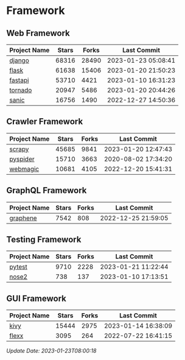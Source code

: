 # Framework

## Web Framework
| Project Name | Stars | Forks | Last Commit |
| ------------ | ----- | ----- | ----------- |
| [django](https://github.com/django/django) | 68316 | 28490 | 2023-01-23 05:08:41 |
| [flask](https://github.com/pallets/flask) | 61638 | 15406 | 2023-01-20 21:50:23 |
| [fastapi](https://github.com/tiangolo/fastapi) | 53710 | 4421 | 2023-01-10 16:31:23 |
| [tornado](https://github.com/tornadoweb/tornado) | 20947 | 5486 | 2023-01-20 20:44:26 |
| [sanic](https://github.com/sanic-org/sanic) | 16756 | 1490 | 2022-12-27 14:50:36 |

## Crawler Framework
| Project Name | Stars | Forks | Last Commit |
| ------------ | ----- | ----- | ----------- |
| [scrapy](https://github.com/scrapy/scrapy) | 45685 | 9841 | 2023-01-20 12:47:43 |
| [pyspider](https://github.com/binux/pyspider) | 15710 | 3663 | 2020-08-02 17:34:20 |
| [webmagic](https://github.com/code4craft/webmagic) | 10681 | 4105 | 2022-12-20 15:41:31 |

## GraphQL Framework
| Project Name | Stars | Forks | Last Commit |
| ------------ | ----- | ----- | ----------- |
| [graphene](https://github.com/graphql-python/graphene) | 7542 | 808 | 2022-12-25 21:59:05 |

## Testing Framework
| Project Name | Stars | Forks | Last Commit |
| ------------ | ----- | ----- | ----------- |
| [pytest](https://github.com/pytest-dev/pytest) | 9710 | 2228 | 2023-01-21 11:22:44 |
| [nose2](https://github.com/nose-devs/nose2) | 738 | 137 | 2023-01-10 17:13:51 |

## GUI Framework
| Project Name | Stars | Forks | Last Commit |
| ------------ | ----- | ----- | ----------- |
| [kivy](https://github.com/kivy/kivy) | 15444 | 2975 | 2023-01-14 16:38:09 |
| [flexx](https://github.com/flexxui/flexx) | 3095 | 264 | 2022-07-22 16:41:15 |

*Update Date: 2023-01-23T08:00:18*